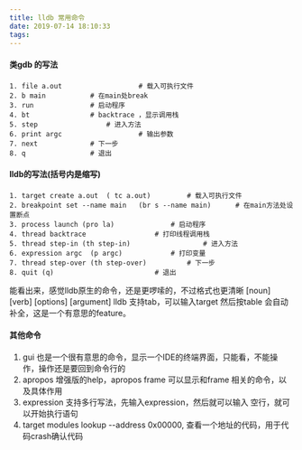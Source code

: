 ```yaml
---
title: lldb 常用命令
date: 2019-07-14 18:10:33
tags:
---
```


#### 类gdb 的写法
```
1. file a.out	                # 载入可执行文件
2. b main			# 在main处break
3. run				# 启动程序
4. bt				# backtrace ，显示调用栈
5. step			        # 进入方法
6. print argc 	                # 输出参数
7. next 			# 下一步
8. q				# 退出
```

#### lldb的写法(括号内是缩写)
```
1. target create a.out	( tc a.out)			# 载入可执行文件
2. breakpoint set --name main	(br s --name main)      # 在main方法处设置断点
3. process launch (pro la)				# 启动程序
4. thread backtrace					# 打印线程调用栈
5. thread step-in (th step-in)			        # 进入方法
6. expression argc	(p argc)			# 打印变量
7. thread step-over (th step-over)			# 下一步
8. quit (q)					        # 退出
```

能看出来，感觉lldb原生的命令，还是更啰嗦的，不过格式也更清晰 [noun] [verb] [options] [argument]
lldb 支持tab，可以输入target 然后按table 会自动补全，这是一个有意思的feature。

#### 其他命令
1. gui 也是一个很有意思的命令，显示一个IDE的终端界面，只能看，不能操作，操作还是要回到命令行的
2. apropos 增强版的help，apropos frame 可以显示和frame 相关的命令，以及具体作用
3. expression 支持多行写法，先输入expression，然后就可以输入 空行，就可以开始执行语句
4. target modules lookup --address 0x00000, 查看一个地址的代码，用于代码crash确认代码
